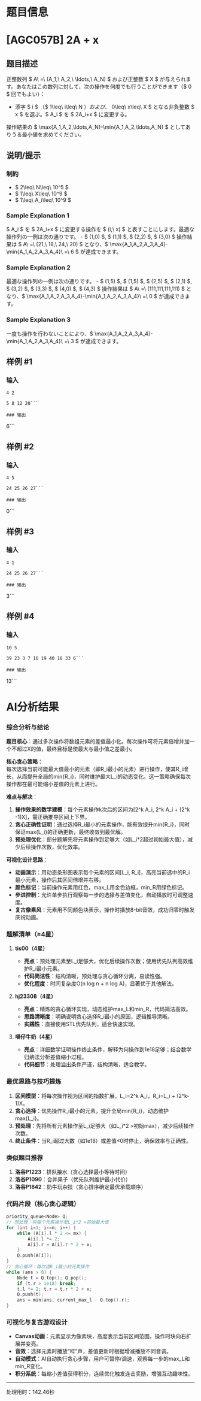 # 题目信息

# [AGC057B] 2A + x

## 题目描述

[problemUrl]: https://atcoder.jp/contests/agc057/tasks/agc057_b

正整数列 $ A\ =\ (A_1,\ A_2,\ \ldots,\ A_N) $ および正整数 $ X $ が与えられます。あなたはこの数列に対して、次の操作を何度でも行うことができます（$ 0 $ 回でもよい）：

- 添字 $ i $ （$ 1\leq\ i\leq\ N $）および、$ 0\leq\ x\leq\ X $ となる非負整数 $ x $ を選ぶ。$ A_i $ を $ 2A_i+x $ に変更する。

操作結果の $ \max\{A_1,A_2,\ldots,A_N\}-\min\{A_1,A_2,\ldots,A_N\} $ としてありうる最小値を求めてください。

## 说明/提示

### 制約

- $ 2\leq\ N\leq\ 10^5 $
- $ 1\leq\ X\leq\ 10^9 $
- $ 1\leq\ A_i\leq\ 10^9 $

### Sample Explanation 1

$ A_i $ を $ 2A_i+x $ に変更する操作を $ (i,\ x) $ と表すことにします。最適な操作列の一例は次の通りです。 - $ (1,0) $, $ (1,1) $, $ (2,2) $, $ (3,0) $ 操作結果は $ A\ =\ (21,\ 18,\ 24,\ 20) $ となり、$ \max\{A_1,A_2,A_3,A_4\}-\min\{A_1,A_2,A_3,A_4\}\ =\ 6 $ が達成できます。

### Sample Explanation 2

最適な操作列の一例は次の通りです。 - $ (1,5) $, $ (1,5) $, $ (2,5) $, $ (2,1) $, $ (3,2) $, $ (3,3) $, $ (4,0) $, $ (4,3) $ 操作結果は $ A\ =\ (111,111,111,111) $ となり、$ \max\{A_1,A_2,A_3,A_4\}-\min\{A_1,A_2,A_3,A_4\}\ =\ 0 $ が達成できます。

### Sample Explanation 3

一度も操作を行わないことにより、$ \max\{A_1,A_2,A_3,A_4\}-\min\{A_1,A_2,A_3,A_4\}\ =\ 3 $ が達成できます。

## 样例 #1

### 输入

```
4 2

5 8 12 20```

### 输出

```
6```

## 样例 #2

### 输入

```
4 5

24 25 26 27```

### 输出

```
0```

## 样例 #3

### 输入

```
4 1

24 25 26 27```

### 输出

```
3```

## 样例 #4

### 输入

```
10 5

39 23 3 7 16 19 40 16 33 6```

### 输出

```
13```

# AI分析结果



### 综合分析与结论

**题目核心**：通过多次操作将数组元素的差值最小化。每次操作可将元素倍增并加一个不超过X的值，最终目标是使最大与最小值之差最小。

**核心贪心策略**：  
每次选择当前可能最大值最小的元素（即R_i最小的元素）进行操作，使其R_i增长，从而提升全局的min{R_i}，同时维护最大L_i的动态变化。这一策略确保每次操作都在最可能缩小差值的元素上进行。

**难点与解决**：  
1. **操作效果的数学建模**：每个元素操作k次后的区间为[2^k A_i, 2^k A_i + (2^k -1)X]，需正确推导区间上下界。  
2. **贪心正确性证明**：通过选择R_i最小的元素操作，能有效提升min{R_i}，同时保证max{L_i}的正确更新，最终收敛到最优解。  
3. **预处理优化**：部分题解先将元素操作到足够大（如L_i*2超过初始最大值），减少后续操作次数，优化效率。

**可视化设计思路**：  
- **动画演示**：用动态条形图表示每个元素的区间[L_i, R_i]，高亮当前选中的R_i最小元素，操作后其区间倍增并右移。  
- **颜色标记**：当前操作元素用红色，max_L用金色边框，min_R用绿色标记。  
- **步进控制**：允许单步执行观察每一步的选择与差值变化，自动播放时可调整速度。  
- **复古像素风**：元素用不同颜色块表示，操作时播放8-bit音效，成功归零时触发庆祝动画。

### 题解清单（≥4星）

1. **tis00（4星）**  
   - **亮点**：预处理元素至L_i足够大，优化后续操作次数；使用优先队列高效维护R_i最小元素。  
   - **代码简洁性**：结构清晰，预处理与贪心循环分离，易读性强。  
   - **优化程度**：时间复杂度O(n log n + n log A)，显著优于其他解法。

2. **hj23308（4星）**  
   - **亮点**：精炼的贪心循环实现，动态维护max_L和min_R，代码简洁高效。  
   - **思路清晰度**：明确说明贪心选择R_i最小的原因，逻辑推导清晰。  
   - **实践性**：直接使用STL优先队列，适合快速实现。

3. **喵仔牛奶（4星）**  
   - **亮点**：详细数学证明操作终止条件，解释为何操作到1e18足够；结合数学归纳法分析差值缩小过程。  
   - **代码细节**：处理溢出条件严谨，结构清晰，适合教学。

### 最优思路与技巧提炼

1. **区间模型**：将每次操作视为区间的指数扩展，L_i=2^k A_i，R_i=L_i + (2^k-1)X。  
2. **贪心选择**：优先操作R_i最小的元素，提升全局min{R_i}，动态维护max{L_i}。  
3. **预处理**：先将所有元素操作至L_i足够大（如L_i*2 >初始max），减少后续操作次数。  
4. **终止条件**：当R_i超过大数（如1e18）或差值≤0时停止，确保效率与正确性。

### 类似题目推荐

1. **洛谷P1223**：排队接水（贪心选择最小等待时间）  
2. **洛谷P1090**：合并果子（优先队列维护最小代价）  
3. **洛谷P1842**：奶牛玩杂技（贪心排序确定最优承载顺序）

### 代码片段（核心贪心逻辑）

```cpp
priority_queue<Node> Q;
// 预处理：将每个元素操作至L_i*2 >初始最大值
for (int i=1; i<=n; i++) {
    while (A[i].l * 2 <= mx) {
        A[i].l *= 2;
        A[i].r = A[i].r * 2 + x;
    }
    Q.push(A[i]);
}
// 贪心循环：每次选R_i最小的元素操作
while (ans > 0) {
    Node t = Q.top(); Q.pop();
    if (t.r > 1e18) break;
    t.l *= 2; t.r = t.r * 2 + x;
    Q.push(t);
    ans = min(ans, current_max_l - Q.top().r);
}
```

### 可视化与复古游戏设计

- **Canvas动画**：元素显示为像素块，高度表示当前区间范围，操作时块向右扩展并变亮。  
- **音效**：选择元素时播放“哔”声，差值更新时根据增减播放不同音调。  
- **自动模式**：AI自动执行贪心步骤，用户可暂停/调速，观察每一步的max_L和min_R变化。  
- **积分系统**：每缩小差值获得积分，连续优化触发连击奖励，增强互动趣味性。

---
处理用时：142.46秒